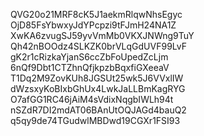 QVG20o21MRF8cK5J1aekmRlqwNhsEgyc
OjD85FsYbwxyJdYPcpzi9tFJmH24NA1Z
XwKA6zvugSJ59yvVmMb0VKXJNWng9TuY
Qh42nBOOdz4SLKZK0brVLqGdUVF99LvF
gK2r1cRizkaYjanS6ccZbFoUpedZcLjm
6nQf9Dbt1CTZhnQfjkpzbBqxfiGXeeaV
T1Dq2M9ZovKUh8JGSUt25wk5J6VVxlIW
dWzsxyKoBIxbGhUx4LwkJaLLBmKagRYG
O7afGG1RC46jAiM4sVdixNqgbIWLh94t
nSZdR7DI2mdAT06BAnUtOQJAGd4bauQ2
q5qy9de74TGudwlMBDwd19CGXr1FSI93
